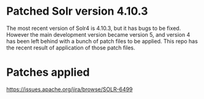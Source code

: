 # Patched Solr version 4.10.3

The most recent version of Solr4 is 4.10.3, but it has bugs to be fixed. However the main development version became version 5, and version 4 has been left behind with a bunch of patch files to be applied. This repo has the recent result of application of those patch files.

# Patches applied

https://issues.apache.org/jira/browse/SOLR-6499

